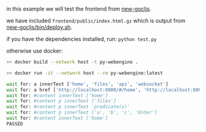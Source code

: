 in this example we will test the frontend from [new-gocljs](https://github.com/nathants/new-gocljs).

we have included `frontend/public/index.html.gz` which is output from [new-gocljs/bin/deploy.sh](https://github.com/nathants/new-gocljs/blob/master/bin/deploy.sh).

if you have the dependencies installed, run: `python test.py`

otherwise use docker:

```bash
>> docker build --network host -t py-webengine .

>> docker run -it --network host --rm py-webengine:latest

wait for: a innerText ['home', 'files', 'api', 'websocket']
wait for: a href ['http://localhost:8000/#/home', 'http://localhost:8000/#/files', 'http://localhost:8000/#/api', 'http://localhost:8000/#/websocket']
wait for: #content innerText ['home']
wait for: #content p innerText ['files']
wait for: #content p innerText 'predicate(x)'
wait for: #content p innerText ['a', 'b', 'c', 'Enter']
wait for: #content innerText ['home']
PASSED

```
